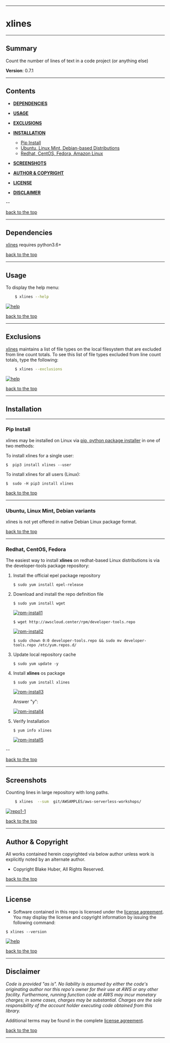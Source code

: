 <a name="top"></a>
* * *
# xlines
* * *

## Summary

Count the number of lines of text in a code project (or anything else)

**Version**: 0.7.1

* * *

## Contents

* [**DEPENDENCIES**](#dependencies)

* [**USAGE**](#usage)

* [**EXCLUSIONS**](#exclusions)

* [**INSTALLATION**](#installation)
    * [Pip Install](#installation)
    * [Ubuntu, Linux Mint, Debian-based Distributions](#debian-distro-install)
    * [Redhat, CentOS, Fedora, Amazon Linux](#redhat-distro-install)

* [**SCREENSHOTS**](#screenshots)

* [**AUTHOR & COPYRIGHT**](#author--copyright)

* [**LICENSE**](#license)

* [**DISCLAIMER**](#disclaimer)

--

[back to the top](#top)

* * *

## Dependencies

[xlines](https://github.com/fstab50/xlines) requires python3.6+


[back to the top](#top)

* * *

## Usage

To display the help menu:

```bash
    $ xlines --help
```

[![help](./assets/help-menu.png)](http://images.awspros.world/xlines/help-menu.png)


[back to the top](#top)

* * *
## Exclusions

[xlines](https://github.com/fstab50/xlines) maintains a list of file types on the local filesystem that are excluded from line count totals.  To see this list of file types excluded from line count totals, type the following:

```bash
    $ xlines --exclusions
```

[![help](./assets/exclusions.png)](http://images.awspros.world/xlines/exclusions.png)


[back to the top](#top)


* * *
## Installation
* * *

### Pip Install

xlines may be installed on Linux via [pip, python package installer](https://pypi.org/project/pip) in one of two methods:

To install xlines for a single user:

```
$  pip3 install xlines --user
```

To install xlines for all users (Linux):

```
$  sudo -H pip3 install xlines
```

[back to the top](#top)

* * *
<a name="debian-distro-install"></a>
### Ubuntu, Linux Mint, Debian variants

xlines is not yet offered in native Debian Linux package format.


[back to the top](#top)

* * *
<a name="redhat-distro-install"></a>
### Redhat, CentOS, Fedora

The easiest way to install **xlines** on redhat-based Linux distributions is via the developer-tools package repository:


1. Install the official epel package repository

    ```
    $ sudo yum install epel-release
    ```

2. Download and install the repo definition file

    ```
    $ sudo yum install wget
    ```

    [![rpm-install1](./assets/rpm-install-1.png)](http://images.awspros.world/xlines/rpm-install-1.png)

    ```
    $ wget http://awscloud.center/rpm/developer-tools.repo
    ```

    [![rpm-install2](./assets/rpm-install-2.png)](http://images.awspros.world/xlines/rpm-install-2.png)

    ```
    $ sudo chown 0:0 developer-tools.repo && sudo mv developer-tools.repo /etc/yum.repos.d/  
    ```

3. Update local repository cache

    ```
    $ sudo yum update -y
    ```


4. Install **xlines** os package

    ```
    $ sudo yum install xlines
    ```

    [![rpm-install3](./assets/rpm-install-3.png)](http://images.awspros.world/xlines/rpm-install-3.png)


    Answer "y":

    [![rpm-install4](./assets/rpm-install-4.png)](http://images.awspros.world/xlines/rpm-install-4.png)


5. Verify Installation

    ```
    $ yum info xlines
    ```

    [![rpm-install5](./assets/rpm-install-5.png)](http://images.awspros.world/xlines/rpm-install-5.png)

--

[back to the top](#top)

* * *
## Screenshots

Counting lines in large repository with long paths.

```bash
    $ xlines  --sum  git/AWSAMPLES/aws-serverless-workshops/
```

[![repo1-1](./assets/repofinal.png)](http://images.awspros.world/xlines/repofinal.png)


[back to the top](#top)

* * *

## Author & Copyright

All works contained herein copyrighted via below author unless work is explicitly noted by an alternate author.

* Copyright Blake Huber, All Rights Reserved.

[back to the top](#top)

* * *

## License

* Software contained in this repo is licensed under the [license agreement](./LICENSE.md).  You may display the license and copyright information by issuing the following command:

```
$ xlines --version
```

[![help](./assets/version-copyright.png)](https://s3.us-east-2.amazonaws.com/http-imagestore/xlines/version-copyright.png)


[back to the top](#top)

* * *

## Disclaimer

*Code is provided "as is". No liability is assumed by either the code's originating author nor this repo's owner for their use at AWS or any other facility. Furthermore, running function code at AWS may incur monetary charges; in some cases, charges may be substantial. Charges are the sole responsibility of the account holder executing code obtained from this library.*

Additional terms may be found in the complete [license agreement](./LICENSE.md).

[back to the top](#top)

* * *
